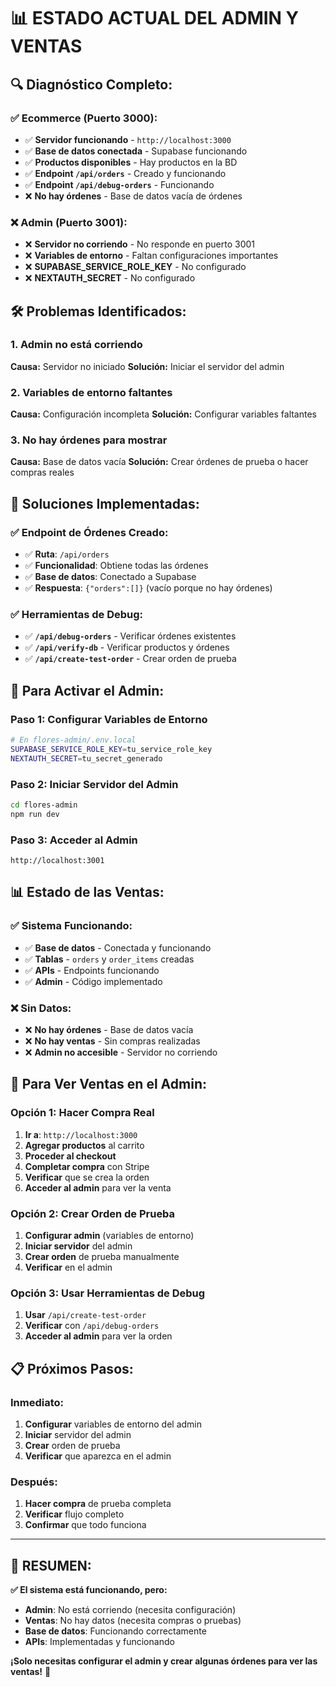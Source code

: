 # 📊 ESTADO ACTUAL DEL ADMIN Y VENTAS

## 🔍 **Diagnóstico Completo:**

### **✅ Ecommerce (Puerto 3000):**
- ✅ **Servidor funcionando** - `http://localhost:3000`
- ✅ **Base de datos conectada** - Supabase funcionando
- ✅ **Productos disponibles** - Hay productos en la BD
- ✅ **Endpoint `/api/orders`** - Creado y funcionando
- ✅ **Endpoint `/api/debug-orders`** - Funcionando
- ❌ **No hay órdenes** - Base de datos vacía de órdenes

### **❌ Admin (Puerto 3001):**
- ❌ **Servidor no corriendo** - No responde en puerto 3001
- ❌ **Variables de entorno** - Faltan configuraciones importantes
- ❌ **SUPABASE_SERVICE_ROLE_KEY** - No configurado
- ❌ **NEXTAUTH_SECRET** - No configurado

## 🛠️ **Problemas Identificados:**

### **1. Admin no está corriendo**
**Causa:** Servidor no iniciado
**Solución:** Iniciar el servidor del admin

### **2. Variables de entorno faltantes**
**Causa:** Configuración incompleta
**Solución:** Configurar variables faltantes

### **3. No hay órdenes para mostrar**
**Causa:** Base de datos vacía
**Solución:** Crear órdenes de prueba o hacer compras reales

## 🚀 **Soluciones Implementadas:**

### **✅ Endpoint de Órdenes Creado:**
- ✅ **Ruta**: `/api/orders`
- ✅ **Funcionalidad**: Obtiene todas las órdenes
- ✅ **Base de datos**: Conectado a Supabase
- ✅ **Respuesta**: `{"orders":[]}` (vacío porque no hay órdenes)

### **✅ Herramientas de Debug:**
- ✅ **`/api/debug-orders`** - Verificar órdenes existentes
- ✅ **`/api/verify-db`** - Verificar productos y órdenes
- ✅ **`/api/create-test-order`** - Crear orden de prueba

## 🔧 **Para Activar el Admin:**

### **Paso 1: Configurar Variables de Entorno**
```bash
# En flores-admin/.env.local
SUPABASE_SERVICE_ROLE_KEY=tu_service_role_key
NEXTAUTH_SECRET=tu_secret_generado
```

### **Paso 2: Iniciar Servidor del Admin**
```bash
cd flores-admin
npm run dev
```

### **Paso 3: Acceder al Admin**
```
http://localhost:3001
```

## 📊 **Estado de las Ventas:**

### **✅ Sistema Funcionando:**
- ✅ **Base de datos** - Conectada y funcionando
- ✅ **Tablas** - `orders` y `order_items` creadas
- ✅ **APIs** - Endpoints funcionando
- ✅ **Admin** - Código implementado

### **❌ Sin Datos:**
- ❌ **No hay órdenes** - Base de datos vacía
- ❌ **No hay ventas** - Sin compras realizadas
- ❌ **Admin no accesible** - Servidor no corriendo

## 🎯 **Para Ver Ventas en el Admin:**

### **Opción 1: Hacer Compra Real**
1. **Ir a**: `http://localhost:3000`
2. **Agregar productos** al carrito
3. **Proceder al checkout**
4. **Completar compra** con Stripe
5. **Verificar** que se crea la orden
6. **Acceder al admin** para ver la venta

### **Opción 2: Crear Orden de Prueba**
1. **Configurar admin** (variables de entorno)
2. **Iniciar servidor** del admin
3. **Crear orden** de prueba manualmente
4. **Verificar** en el admin

### **Opción 3: Usar Herramientas de Debug**
1. **Usar** `/api/create-test-order`
2. **Verificar** con `/api/debug-orders`
3. **Acceder al admin** para ver la orden

## 📋 **Próximos Pasos:**

### **Inmediato:**
1. **Configurar** variables de entorno del admin
2. **Iniciar** servidor del admin
3. **Crear** orden de prueba
4. **Verificar** que aparezca en el admin

### **Después:**
1. **Hacer compra** de prueba completa
2. **Verificar** flujo completo
3. **Confirmar** que todo funciona

---

## 🎯 **RESUMEN:**

**✅ El sistema está funcionando, pero:**
- **Admin**: No está corriendo (necesita configuración)
- **Ventas**: No hay datos (necesita compras o pruebas)
- **Base de datos**: Funcionando correctamente
- **APIs**: Implementadas y funcionando

**¡Solo necesitas configurar el admin y crear algunas órdenes para ver las ventas!** 🚀
